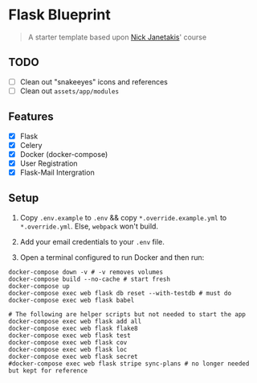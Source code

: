# Flask Blueprint

> A starter template based upon [Nick Janetakis](buildasaasappwithflask.com)' 
> course

## TODO

- [ ] Clean out "snakeeyes" icons and references
- [ ] Clean out `assets/app/modules`

## Features

- [x] Flask
- [x] Celery
- [x] Docker (docker-compose)
- [x] User Registration
- [x] Flask-Mail Intergration

## Setup

1. Copy `.env.example` to `.env` && copy `*.override.example.yml` to `*.override.yml`. 
Else, `webpack` won't build.

2. Add your email credentials to your `.env` file.

3. Open a terminal configured to run Docker and then run:

```shell script
docker-compose down -v # -v removes volumes
docker-compose build --no-cache # start fresh
docker-compose up 
docker-compose exec web flask db reset --with-testdb # must do
docker-compose exec web flask babel

# The following are helper scripts but not needed to start the app
docker-compose exec web flask add all
docker-compose exec web flask flake8
docker-compose exec web flask test
docker-compose exec web flask cov
docker-compose exec web flask loc
docker-compose exec web flask secret
#docker-compose exec web flask stripe sync-plans # no longer needed but kept for reference
```

